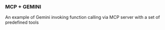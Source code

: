 ### MCP + GEMINI

An example of Gemini invoking function calling via MCP server with a set of predefined tools


